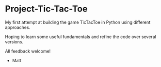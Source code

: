 # Project-Tic-Tac-Toe

My first attempt at building the game TicTacToe in Python using different approaches.

Hoping to learn some useful fundamentals and refine the code over several versions. 

All feedback welcome!

- Matt
